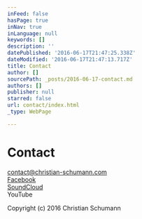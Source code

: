 ```yaml
---
inFeed: false
hasPage: true
inNav: true
inLanguage: null
keywords: []
description: ''
datePublished: '2016-06-17T21:47:25.338Z'
dateModified: '2016-06-17T21:47:13.717Z'
title: Contact
author: []
sourcePath: _posts/2016-06-17-contact.md
authors: []
publisher: null
starred: false
url: contact/index.html
_type: WebPage

---
```

# Contact

contact@christian-schumann.com  
[Facebook][0]  
[SoundCloud][1]  
YouTube

Copyright (c) 2016 Christian Schumann

[][2]

[0]: https://www.facebook.com/ChristianSchumannOfficial/
[1]: https://soundcloud.com/christian-schumann-19
[2]: https://www.youtube.com/channel/UCj56p3tocTxOew_Gu_saDIQ